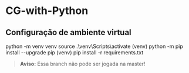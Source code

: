 # CG-with-Python 

## Configuração de ambiente virtual
python -m venv venv
source .\venv\Scripts\activate
(venv) python -m pip install --upgrade pip
(venv) pip install -r requirements.txt


> **Aviso:** Essa branch não pode ser jogada na master!